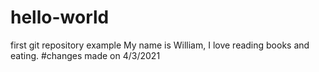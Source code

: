 # hello-world
first git repository example
My name is William, I love reading books and eating.  #changes made on 4/3/2021

